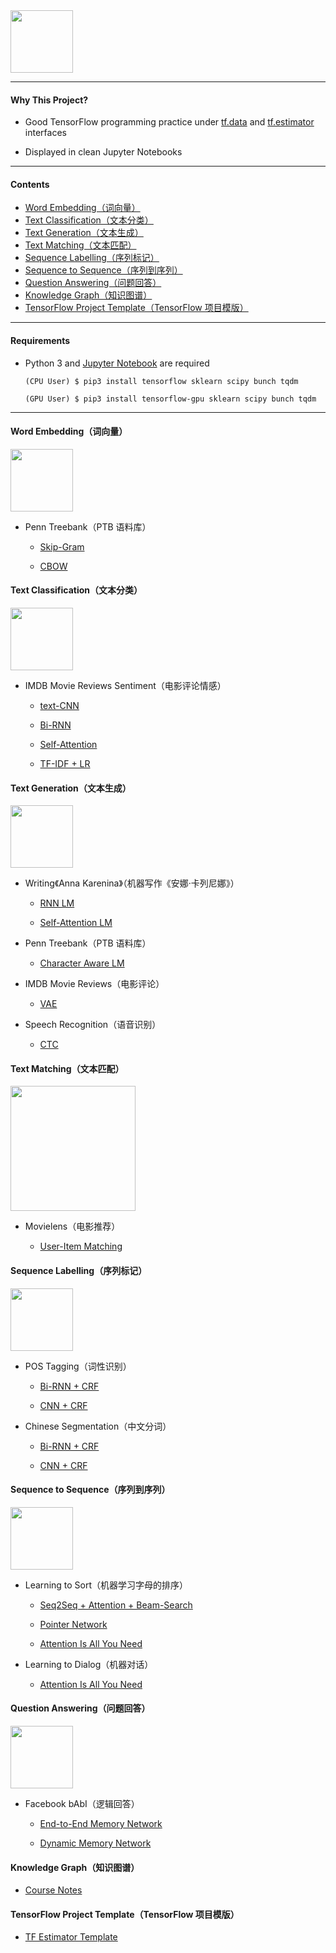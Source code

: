 <img src="https://github.com/zhedongzheng/finch/blob/master/nlp-models/assets/tensorflow_nlp.png" height='100'>

---
#### Why This Project?

* Good TensorFlow programming practice under [tf.data](https://www.tensorflow.org/api_docs/python/tf/data) and [tf.estimator](https://www.tensorflow.org/api_docs/python/tf/estimator) interfaces

* Displayed in clean Jupyter Notebooks

---
#### Contents
* [Word Embedding（词向量）](https://github.com/zhedongzheng/finch#word-embedding%E8%AF%8D%E5%90%91%E9%87%8F)
* [Text Classification（文本分类）](https://github.com/zhedongzheng/finch#text-classification%E6%96%87%E6%9C%AC%E5%88%86%E7%B1%BB)
* [Text Generation（文本生成）](https://github.com/zhedongzheng/finch#text-generation%E6%96%87%E6%9C%AC%E7%94%9F%E6%88%90)
* [Text Matching（文本匹配）](https://github.com/zhedongzheng/finch/blob/master/README.md#text-matching%E6%96%87%E6%9C%AC%E5%8C%B9%E9%85%8D)
* [Sequence Labelling（序列标记）](https://github.com/zhedongzheng/finch#sequence-labelling%E5%BA%8F%E5%88%97%E6%A0%87%E8%AE%B0)
* [Sequence to Sequence（序列到序列）](https://github.com/zhedongzheng/finch#sequence-to-sequence%E5%BA%8F%E5%88%97%E5%88%B0%E5%BA%8F%E5%88%97)
* [Question Answering（问题回答）](https://github.com/zhedongzheng/finch/blob/master/README.md#question-answering%E9%97%AE%E9%A2%98%E5%9B%9E%E7%AD%94)
* [Knowledge Graph（知识图谱）](https://github.com/zhedongzheng/finch#knowledge-graph%E7%9F%A5%E8%AF%86%E5%9B%BE%E8%B0%B1)
* [TensorFlow Project Template（TensorFlow 项目模版）](https://github.com/zhedongzheng/finch/blob/master/README.md#tensorflow-project-templatetensorflow-%E9%A1%B9%E7%9B%AE%E6%A8%A1%E7%89%88)

---
#### Requirements 
* Python 3 and [Jupyter Notebook](http://jupyter.org/) are required

    ```
    (CPU User) $ pip3 install tensorflow sklearn scipy bunch tqdm
    
    (GPU User) $ pip3 install tensorflow-gpu sklearn scipy bunch tqdm
    ```
---

#### Word Embedding（词向量）
<img src="https://github.com/zhedongzheng/finch/blob/master/nlp-models/assets/decoration_6.png" height='100'>

* Penn Treebank（PTB 语料库）

    * [Skip-Gram](https://nbviewer.jupyter.org/github/zhedongzheng/finch/blob/master/nlp-models/tensorflow/tf-estimator/word2vec_skipgram.ipynb)

    * [CBOW](https://nbviewer.jupyter.org/github/zhedongzheng/finch/blob/master/nlp-models/tensorflow/tf-estimator/word2vec_cbow.ipynb)

#### Text Classification（文本分类）
<img src="https://github.com/zhedongzheng/finch/blob/master/nlp-models/assets/decoration_2.png" height='100'>

* IMDB Movie Reviews Sentiment（电影评论情感）

    *  [text-CNN](https://nbviewer.jupyter.org/github/zhedongzheng/finch/blob/master/nlp-models/tensorflow/tf-estimator/concat_conv_1d_text_clf_imdb_test.ipynb)

    *  [Bi-RNN](https://nbviewer.jupyter.org/github/zhedongzheng/finch/blob/master/nlp-models/tensorflow/tf-estimator/rnn_text_clf_imdb_test.ipynb)

    *  [Self-Attention](https://nbviewer.jupyter.org/github/zhedongzheng/finch/blob/master/nlp-models/tensorflow/tf-estimator/only_attn_text_clf_imdb_test.ipynb)

    *  [TF-IDF + LR](https://nbviewer.jupyter.org/github/zhedongzheng/finch/blob/master/nlp-models/tensorflow/tf-estimator/dnnlinear_tfidf_imdb_test.ipynb)

#### Text Generation（文本生成）
<img src="https://github.com/zhedongzheng/finch/blob/master/nlp-models/assets/decoration_5.png" height='100'>

* Writing《Anna Karenina》（机器写作《安娜·卡列尼娜》）

    * [RNN LM](https://nbviewer.jupyter.org/github/zhedongzheng/finch/blob/master/nlp-models/tensorflow/tf-data-api/char_rnn_beam_test.ipynb)

    *  [Self-Attention LM](https://nbviewer.jupyter.org/github/zhedongzheng/finch/blob/master/nlp-models/tensorflow/tf-data-api/self_attn_lm_test.ipynb)
    
* Penn Treebank（PTB 语料库）

    * [Character Aware LM](https://nbviewer.jupyter.org/github/zhedongzheng/finch/blob/master/nlp-models/tensorflow/tf-data-api/cnn_rnn_text_gen_test.ipynb)

* IMDB Movie Reviews（电影评论）

    * [VAE](https://nbviewer.jupyter.org/github/zhedongzheng/finch/tree/master/nlp-models/tensorflow/vae/train.ipynb)

* Speech Recognition（语音识别）

    * [CTC](https://nbviewer.jupyter.org/github/zhedongzheng/finch/blob/master/nlp-models/tensorflow/asr/train.ipynb)

#### Text Matching（文本匹配）
<img src="https://github.com/zhedongzheng/finch/blob/master/nlp-models/assets/decoration_10.jpeg" height='200'>

* Movielens（电影推荐）

    * [User-Item Matching](https://github.com/zhedongzheng/finch/tree/master/nlp-models/tensorflow/movielens)

#### Sequence Labelling（序列标记）
<img src="https://github.com/zhedongzheng/finch/blob/master/nlp-models/assets/decoration_4.jpg" height='100'>

* POS Tagging（词性识别）

    * [Bi-RNN + CRF](https://nbviewer.jupyter.org/github/zhedongzheng/finch/blob/master/nlp-models/tensorflow/tf-data-api/pos_birnn_crf_test.ipynb)

    * [CNN + CRF](https://nbviewer.jupyter.org/github/zhedongzheng/finch/blob/master/nlp-models/tensorflow/tf-data-api/cnn_seq_label_pos_test.ipynb)

* Chinese Segmentation（中文分词）

    * [Bi-RNN + CRF](https://nbviewer.jupyter.org/github/zhedongzheng/finch/blob/master/nlp-models/tensorflow/tf-data-api/chseg_birnn_crf_test.ipynb)

    * [CNN + CRF](https://nbviewer.jupyter.org/github/zhedongzheng/finch/blob/master/nlp-models/tensorflow/tf-data-api/cnn_seq_label_chseg_test.ipynb)

#### Sequence to Sequence（序列到序列）
<img src="https://github.com/zhedongzheng/finch/blob/master/nlp-models/assets/decoration_1.png" height='100'>

* Learning to Sort（机器学习字母的排序）

    * [Seq2Seq + Attention + Beam-Search](https://nbviewer.jupyter.org/github/zhedongzheng/finch/blob/master/nlp-models/tensorflow/tf-estimator/seq2seq_ultimate_test.ipynb)

    * [Pointer Network](https://nbviewer.jupyter.org/github/zhedongzheng/finch/blob/master/nlp-models/tensorflow/tf-estimator/pointer_net_test.ipynb)

    * [Attention Is All You Need](https://nbviewer.jupyter.org/github/zhedongzheng/finch/blob/master/nlp-models/tensorflow/attn_is_all_u_need/train_letters.ipynb)
    
* Learning to Dialog（机器对话）

    * [Attention Is All You Need](https://nbviewer.jupyter.org/github/zhedongzheng/finch/blob/master/nlp-models/tensorflow/attn_is_all_u_need/train_dialog.ipynb)
        
#### Question Answering（问题回答）
<img src="https://github.com/zhedongzheng/finch/blob/master/nlp-models/assets/dmn-details.png" height='100'>

* Facebook bAbI（逻辑回答）

    *  [End-to-End Memory Network](https://nbviewer.jupyter.org/github/zhedongzheng/finch/blob/master/nlp-models/tensorflow/end2end_mn/train.ipynb)

    *  [Dynamic Memory Network](https://nbviewer.jupyter.org/github/zhedongzheng/finch/blob/master/nlp-models/tensorflow/dmn/train.ipynb)

#### Knowledge Graph（知识图谱）
* [Course Notes](https://github.com/zhedongzheng/finch/blob/master/nlp-models/kg/notes.md)

#### TensorFlow Project Template（TensorFlow 项目模版）
* [TF Estimator Template](https://github.com/zhedongzheng/finch/tree/master/templates/tf_estimator_template)
